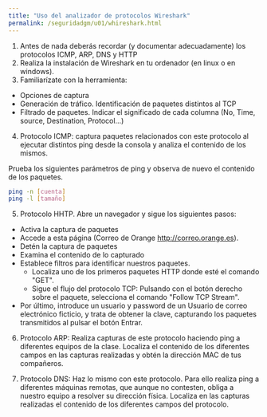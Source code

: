 ```yaml
---
title: "Uso del analizador de protocolos Wireshark"
permalink: /seguridadgm/u01/whireshark.html
---
```


1. Antes de nada deberás recordar (y documentar adecuadamente) los protocolos ICMP, ARP, DNS y HTTP
2. Realiza la instalación de Wireshark en tu ordenador (en linux o en windows).
3. Familiarízate con la herramienta:

* Opciones de captura
* Generación de tráfico. Identificación de paquetes distintos al TCP
* Filtrado de paquetes. Indicar el significado de cada columna (No, Time, source, Destination, Protocol...)

4. Protocolo ICMP: captura paquetes relacionados con este protocolo al ejecutar distintos ping desde la consola y analiza el contenido de los mismos.

Prueba los siguientes parámetros de ping y observa de nuevo el contenido de
los paquetes.

```bash
ping -n [cuenta]
ping -l [tamaño]
```
5. Protocolo HHTP. Abre un navegador y sigue los siguientes pasos:

* Activa la captura de paquetes
* Accede a esta página (Correo de Orange <http://correo.orange.es>).
* Detén la captura de paquetes
* Examina el contenido de lo capturado
* Establece filtros para identificar nuestros paquetes.
    * Localiza uno de los primeros paquetes HTTP donde esté el comando "GET".
    * Sigue el flujo del protocolo TCP: Pulsando con el botón derecho sobre el paquete, selecciona el comando "Follow TCP Stream".
* Por último, introduce un usuario y password de un Usuario de correo electrónico ficticio, y trata de obtener la clave, capturando los
paquetes transmitidos al pulsar el botón Entrar.

6. Protocolo ARP: Realiza capturas de este protocolo haciendo ping a diferentes equipos de la clase. Localiza el contenido de los diferentes campos en las capturas realizadas y obtén la dirección MAC de tus compañeros.

7. Protocolo DNS: Haz lo mismo con este protocolo. Para ello realiza ping a diferentes máquinas remotas, que aunque no contesten, obliga a nuestro
equipo a resolver su dirección física. Localiza en las capturas realizadas el contenido de los diferentes campos del protocolo.
